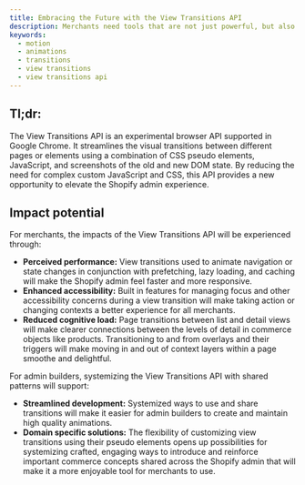 ```yaml
---
title: Embracing the Future with the View Transitions API
description: Merchants need tools that are not just powerful, but also intuitive. That's why we're experimenting with new ways to enhance the Shopify admin experience using the View Transitions API.
keywords:
  - motion
  - animations
  - transitions
  - view transitions
  - view transitions api
---
```


## Tl;dr:

The View Transitions API is an experimental browser API supported in Google Chrome. It streamlines the visual transitions between different pages or elements using a combination of CSS pseudo elements, JavaScript, and screenshots of the old and new DOM state. By reducing the need for complex custom JavaScript and CSS, this API provides a new opportunity to elevate the Shopify admin experience.

## Impact potential

For merchants, the impacts of the View Transitions API will be experienced through:

- **Perceived performance:** View transitions used to animate navigation or state changes in conjunction with prefetching, lazy loading, and caching will make the Shopify admin feel faster and more responsive.
- **Enhanced accessibility:** Built in features for managing focus and other accessibility concerns during a view transition will make taking action or changing contexts a better experience for all merchants.
- **Reduced cognitive load:** Page transitions between list and detail views will make clearer connections between the levels of detail in commerce objects like products. Transitioning to and from overlays and their triggers will make moving in and out of context layers within a page smoothe and delightful.

For admin builders, systemizing the View Transitions API with shared patterns will support:

- **Streamlined development:** Systemized ways to use and share transitions will make it easier for admin builders to create and maintain high quality animations.
- **Domain specific solutions:** The flexibility of customizing view transitions using their pseudo elements opens up possibilities for systemizing crafted, engaging ways to introduce and reinforce important commerce concepts shared across the Shopify admin that will make it a more enjoyable tool for merchants to use.
